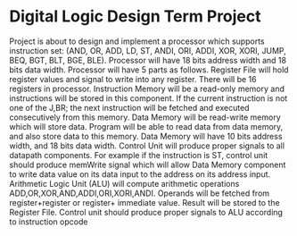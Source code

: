 # Digital Logic Design Term Project

Project is about to design and implement a processor which supports instruction set: (AND,
OR, ADD, LD, ST, ANDI, ORI, ADDI, XOR, XORI, JUMP, BEQ, BGT, BLT, BGE, BLE). Processor will have
18 bits address width and 18 bits data width. Processor will have 5 parts as follows. Register File will
hold register values and signal to write into any register. There will be 16 registers in processor.
Instruction Memory will be a read-only memory and instructions will be stored in this component. If
the current instruction is not one of the J,BR; the next instruction will be fetched and executed
consecutively from this memory. Data Memory will be read-write memory which will store data.
Program will be able to read data from data memory, and also store data to this memory. Data
Memory will have 10 bits address width, and 18 bits data width. Control Unit will produce proper
signals to all datapath components. For example if the instruction is ST, control unit should produce
memWrite signal which will allow Data Memory component to write data value on its data input to
the address on its address input. Arithmetic Logic Unit (ALU) will compute arithmetic operations
ADD,OR,XOR,AND,ADDI,ORI,XORI,ANDI. Operands will be fetched from register+register or register+
immediate value. Result will be stored to the Register File. Control unit should produce proper
signals to ALU according to instruction opcode


